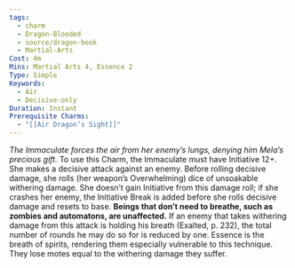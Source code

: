 ```yaml
---
tags:
  - charm
  - Dragon-Blooded
  - source/dragon-book
  - Martial-Arts
Cost: 4m
Mins: Martial Arts 4, Essence 2
Type: Simple
Keywords:
  - Air
  - Decisive-only
Duration: Instant
Prerequisite Charms:
  - "[[Air Dragon’s Sight]]"
---
```

*The Immaculate forces the air from her enemy’s lungs, denying him Mela’s precious gift.*
To use this Charm, the Immaculate must have Initiative 12+. She makes a decisive attack against an enemy. Before rolling decisive damage, she rolls (her weapon’s Overwhelming) dice of unsoakable withering damage. She doesn’t gain Initiative from this damage roll; if she crashes her enemy, the Initiative Break is added before she rolls decisive damage and resets to base. 
**Beings that don’t need to breathe, such as zombies and automatons, are unaffected.** 
If an enemy that takes withering damage from this attack is holding his breath (Exalted, p. 232), the total number of rounds he may do so for is reduced by one. Essence is the breath of spirits, rendering them especially vulnerable to this technique. They lose motes equal to the withering damage they suffer.